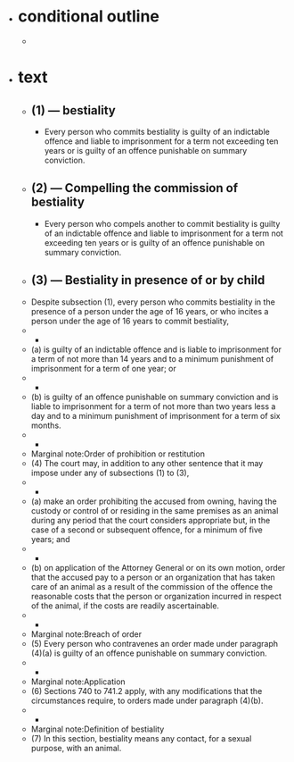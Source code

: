 - # conditional outline
	-
- # text
	- ## (1) — bestiality
		- Every person who commits bestiality is guilty of an indictable offence and liable to imprisonment for a term not exceeding ten years or is guilty of an offence punishable on summary conviction.
	- ## (2) — Compelling the commission of bestiality
		- Every person who compels another to commit bestiality is guilty of an indictable offence and liable to imprisonment for a term not exceeding ten years or is guilty of an offence punishable on summary conviction.
	- ## (3) — Bestiality in presence of or by child
	- Despite subsection (1), every person who commits bestiality in the presence of a person under the age of 16 years, or who incites a person under the age of 16 years to commit bestiality,
	- -
	- (a) is
	   guilty of an indictable offence and is liable to imprisonment for a 
	  term of not more than 14 years and to a minimum punishment of 
	  imprisonment for a term of one year; or
	- -
	- (b) is
	   guilty of an offence punishable on summary conviction and is liable to 
	  imprisonment for a term of not more than two years less a day and to a 
	  minimum punishment of imprisonment for a term of six months.
	- -
	- Marginal note:Order of prohibition or restitution
	- (4) The court may, in addition to any other sentence that it may impose under any of subsections (1) to (3),
	- -
	- (a) make
	   an order prohibiting the accused from owning, having the custody or 
	  control of or residing in the same premises as an animal during any 
	  period that the court considers appropriate but, in the case of a second
	   or subsequent offence, for a minimum of five years; and
	- -
	- (b) on
	   application of the Attorney General or on its own motion, order that 
	  the accused pay to a person or an organization that has taken care of an
	   animal as a result of the commission of the offence the reasonable 
	  costs that the person or organization incurred in respect of the animal,
	   if the costs are readily ascertainable.
	- -
	- Marginal note:Breach of order
	- (5) Every person who contravenes an order made under paragraph (4)(a) is guilty of an offence punishable on summary conviction.
	- -
	- Marginal note:Application
	- (6) Sections 740 to 741.2 apply, with any modifications that the circumstances require, to orders made under paragraph (4)(b).
	- -
	- Marginal note:Definition of bestiality
	- (7) In this section, bestiality means any contact, for a sexual purpose, with an animal.